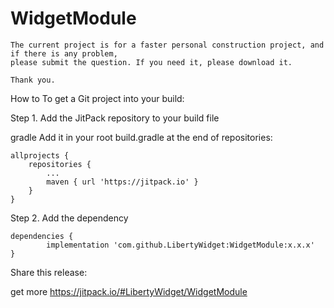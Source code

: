 # WidgetModule

	The current project is for a faster personal construction project, and if there is any problem,
	please submit the question. If you need it, please download it.
	
	Thank you.


How to
To get a Git project into your build:

Step 1. Add the JitPack repository to your build file

gradle Add it in your root build.gradle at the end of repositories:

	allprojects {
		repositories {
			...
			maven { url 'https://jitpack.io' }
		}
	}
Step 2. Add the dependency

	dependencies {
	        implementation 'com.github.LibertyWidget:WidgetModule:x.x.x'
	}
Share this release:

get more https://jitpack.io/#LibertyWidget/WidgetModule
